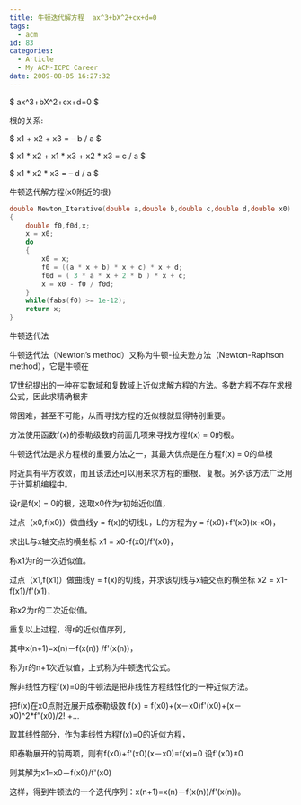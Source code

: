 ```yaml
---
title: 牛顿迭代解方程  ax^3+bX^2+cx+d=0
tags:
  - acm
id: 83
categories:
  - Article
  - My ACM-ICPC Career
date: 2009-08-05 16:27:32
---
```


$ ax^3+bX^2+cx+d=0 $

根的关系:

$ x1 + x2 + x3 = – b / a $

$ x1 * x2 + x1 * x3 + x2 * x3 = c / a $

$ x1 * x2 * x3 = – d / a $

牛顿迭代解方程(x0附近的根)

```cpp
double Newton_Iterative(double a,double b,double c,double d,double x0)
{
    double f0,f0d,x;
    x = x0;
    do
    {
        x0 = x;
        f0 = ((a * x + b) * x + c) * x + d;
        f0d = ( 3 * a * x + 2 * b ) * x + c;
        x = x0 - f0 / f0d;
    }
    while(fabs(f0) >= 1e-12);
    return x;
}
```

牛顿迭代法

  牛顿迭代法（Newton’s method）又称为牛顿-拉夫逊方法（Newton-Raphson method），它是牛顿在

17世纪提出的一种在实数域和复数域上近似求解方程的方法。多数方程不存在求根公式，因此求精确根非

常困难，甚至不可能，从而寻找方程的近似根就显得特别重要。

方法使用函数f(x)的泰勒级数的前面几项来寻找方程f(x) = 0的根。

牛顿迭代法是求方程根的重要方法之一，其最大优点是在方程f(x) = 0的单根

附近具有平方收敛，而且该法还可以用来求方程的重根、复根。另外该方法广泛用于计算机编程中。



设r是f(x) = 0的根，选取x0作为r初始近似值，

过点（x0,f(x0)）做曲线y = f(x)的切线L，L的方程为y = f(x0)+f'(x0)(x-x0)，

求出L与x轴交点的横坐标 x1 = x0-f(x0)/f'(x0)，

称x1为r的一次近似值。

过点（x1,f(x1)）做曲线y = f(x)的切线，并求该切线与x轴交点的横坐标 x2 = x1-f(x1)/f'(x1)，

称x2为r的二次近似值。

重复以上过程，得r的近似值序列，

其中x(n+1)=x(n)－f(x(n)) /f'(x(n))，

称为r的n+1次近似值，上式称为牛顿迭代公式。

  解非线性方程f(x)=0的牛顿法是把非线性方程线性化的一种近似方法。

把f(x)在x0点附近展开成泰勒级数 f(x) = f(x0)+(x－x0)f'(x0)+(x－x0)^2*f”(x0)/2! +…

取其线性部分，作为非线性方程f(x)=0的近似方程，

即泰勒展开的前两项，则有f(x0)+f'(x0)(x－x0)=f(x)=0 设f'(x0)≠0

则其解为x1=x0－f(x0)/f'(x0)

这样，得到牛顿法的一个迭代序列：x(n+1)=x(n)－f(x(n))/f'(x(n))。